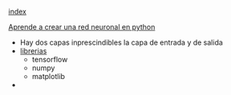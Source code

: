 [index](https://github.com/eacevedof/prj_python37/blob/master/tensorflow/readme.md)

[Aprende a crear una red neuronal en python](https://youtu.be/cDMoaMnbQUc?t=57)
- Hay dos capas inprescindibles la capa de entrada y de salida
- [librerias](https://youtu.be/cDMoaMnbQUc?t=691)
  - tensorflow
  - numpy
  - matplotlib
- 